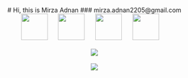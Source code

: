 <br/>
<div align="center">
  # Hi, this is Mirza Adnan
  ### mirza.adnan2205@gmail.com
  <br/>
  <img
    src="https://cdn.jsdelivr.net/gh/devicons/devicon@latest/icons/html5/html5-plain.svg"
    width="60px"
  />&nbsp;&nbsp;&nbsp;&nbsp;&nbsp;
  <img
    src="https://cdn.jsdelivr.net/gh/devicons/devicon@latest/icons/css3/css3-plain.svg"
    width="60px"
    />&nbsp;&nbsp;&nbsp;&nbsp;&nbsp;
  <img
    src="https://cdn.jsdelivr.net/gh/devicons/devicon@latest/icons/javascript/javascript-plain.svg"
    width="60px"
  />&nbsp;&nbsp;&nbsp;&nbsp;&nbsp;
  <img
    src="https://cdn.jsdelivr.net/gh/devicons/devicon@latest/icons/react/react-original.svg"
    width="60px"
  />&nbsp;&nbsp;&nbsp;&nbsp;&nbsp;
  <br />
  <br />
  <img
    src="https://github-readme-stats.vercel.app/api?username=mirza-adnan&show_icons=true&theme=synthwave&&hide_border=true"
  />
  <br />
  <br />
  <img
    src="https://github-readme-streak-stats.herokuapp.com/?user=mirza-adnan&&theme=synthwave&&hide_border=true"
  />
</div>
